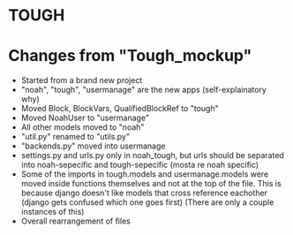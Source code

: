 # TOUGH

# Changes from "Tough_mockup"
- Started from a brand new project
- "noah", "tough", "usermanage" are the new apps (self-explainatory why)
- Moved Block, BlockVars, QualifiedBlockRef to "tough"
- Moved NoahUser to "usermanage"
- All other models moved to "noah"
- "util.py" renamed to "utils.py"
- "backends.py" moved into usermanage
- settings.py and urls.py only in noah_tough, but urls should be separated into noah-sepecific and tough-sepecific (mosta re noah specific)
- Some of the imports in tough.models and usermanage.models were moved inside functions themselves and not at the top of the file. This is because django doesn't like models that cross reference eachother (django gets confused which one goes first) (There are only a couple instances of this)
- Overall rearrangement of files
